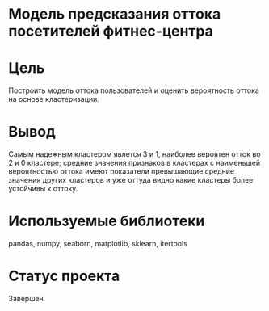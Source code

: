 # Модель предсказания оттока посетителей фитнес-центра
# Цель
Построить модель оттока пользователей и оценить вероятность оттока на основе кластеризации.
# Вывод
Самым надежным кластером явлется 3 и 1, наиболее вероятен отток во 2 и 0 кластере;
средние значения признаков в кластерах с наименьшей вероятностью оттока имеют показатели превышающие средние значения других кластеров и уже оттуда видно какие кластеры более устойчивы к оттоку.
# Используемые библиотеки
pandas, numpy, seaborn, matplotlib, sklearn, itertools
# Статус проекта
Завершен
